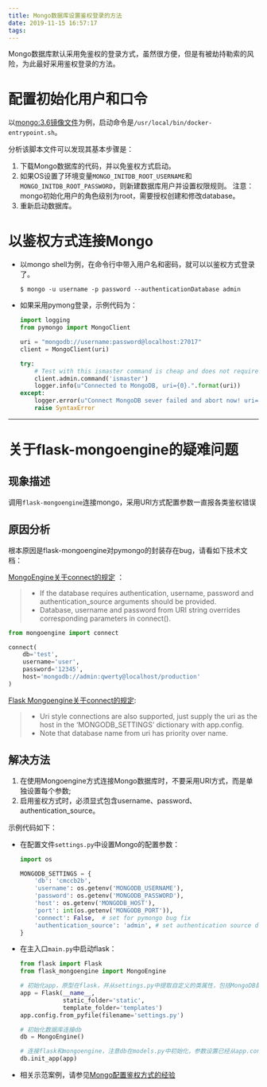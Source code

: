 ```yaml
---
title: Mongo数据库设置鉴权登录的方法
date: 2019-11-15 16:57:17
tags:
---
```


Mongo数据库默认采用免鉴权的登录方式，虽然很方便，但是有被劫持勒索的风险，为此最好采用鉴权登录的方法。 

# 配置初始化用户和口令

以[mongo:3.6镜像文件](https://github.com/docker-library/mongo/tree/master/3.6)为例，启动命令是`/usr/local/bin/docker-entrypoint.sh`。

分析该脚本文件可以发现其基本步骤是：
1. 下载Mongo数据库的代码，并以免鉴权方式启动。
2. 如果OS设置了环境变量`MONGO_INITDB_ROOT_USERNAME`和`MONGO_INITDB_ROOT_PASSWORD`，则新建数据库用户并设置权限规则。 
    注意：mongo初始化用户的角色级别为root，需要授权创建和修改database。
3. 重新启动数据库。 

# 以鉴权方式连接Mongo

- 以mongo shell为例，在命令行中带入用户名和密码，就可以以鉴权方式登录了。

    ``` console
    $ mongo -u username -p password --authenticationDatabase admin
    ```

- 如果采用pymong登录，示例代码为：
    ``` python
    import logging
    from pymongo import MongoClient

    uri = "mongodb://username:password@localhost:27017"
    client = MongoClient(uri)

    try:
        # Test with this ismaster command is cheap and does not require auth.
        client.admin.command('ismaster')
        logger.info(u"Connected to MongoDB, uri={0}.".format(uri))
    except:
        logger.error(u"Connect MongoDB sever failed and abort now! uri={0}.".format(uri))
        raise SyntaxError  
    ```

---
# 关于flask-mongoengine的疑难问题

## 现象描述
调用`flask-mongoengine`连接mongo，采用URI方式配置参数一直报各类鉴权错误

## 原因分析

根本原因是flask-mongoengine对pymongo的封装存在bug，请看如下技术文档：

[MongoEngine关于connect的规定](http://docs.mongoengine.org/guide/connecting.html) ：

>- If the database requires authentication, username, password and authentication_source arguments should be provided.
>- Database, username and password from URI string overrides corresponding parameters in connect().

``` python
from mongoengine import connect

connect(
    db='test',
    username='user',
    password='12345',
    host='mongodb://admin:qwerty@localhost/production'
)
```

[Flask Mongoengine关于connect的规定](https://mongoengine-odm.readthedocs.io/guide/connecting.html):  

>- Uri style connections are also supported, just supply the uri as the host in the ‘MONGODB_SETTINGS’ dictionary with app.config.
>- Note that database name from uri has priority over name.

## 解决方法

1. 在使用Mongoengine方式连接Mongo数据库时，不要采用URI方式，而是单独设置每个参数;
2. 启用鉴权方式时，必须显式包含username、password、authentication_source。

示例代码如下：

- 在配置文件`settings.py`中设置Mongo的配置参数：

    ``` python
    import os

    MONGODB_SETTINGS = {
        'db': 'cmccb2b',
        'username': os.getenv('MONGODB_USERNAME'),
        'password': os.getenv('MONGODB_PASSWORD'),
        'host': os.getenv('MONGODB_HOST'),
        'port': int(os.getenv('MONGODB_PORT')),
        'connect': False,  # set for pymongo bug fix
        'authentication_source': 'admin', # set authentication source database， default is MONGODB_NAME
    }
    ```
- 在主入口`main.py`中启动flask：

    ``` python  
    from flask import Flask
    from flask_mongoengine import MongoEngine

    # 初始化app，原型在flask，并从settings.py中提取自定义的类属性，包括MongoDB配置，debug配置等
    app = Flask(__name__,
                static_folder='static',
                template_folder='templates')
    app.config.from_pyfile(filename='settings.py')

    # 初始化数据库连接db
    db = MongoEngine()  

    # 连接flask和mongoengine，注意db在models.py中初始化，参数设置已经从app.config中加载
    db.init_app(app)
    ```

- 相关示范案例，请参见[Mongo配置鉴权方式的经验](https://www.techcoil.com/blog/how-to-enable-authenticated-mongodb-access-for-flask-mongoengine-applications/)  